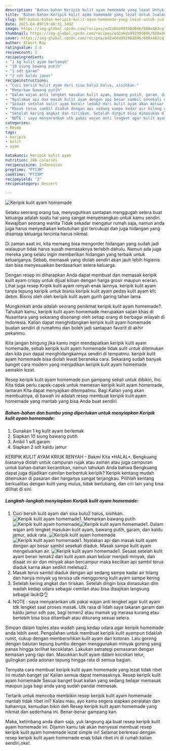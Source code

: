 ```yaml
---
description: "Bahan-bahan Keripik kulit ayam homemade yang lezat Untuk Jualan"
title: "Bahan-bahan Keripik kulit ayam homemade yang lezat Untuk Jualan"
slug: 987-bahan-bahan-keripik-kulit-ayam-homemade-yang-lezat-untuk-jualan
date: 2021-04-09T19:40:31.349Z
image: https://img-global.cpcdn.com/recipes/ed2a6da99298d046/680x482cq70/keripik-kulit-ayam-homemade-foto-resep-utama.jpg
thumbnail: https://img-global.cpcdn.com/recipes/ed2a6da99298d046/680x482cq70/keripik-kulit-ayam-homemade-foto-resep-utama.jpg
cover: https://img-global.cpcdn.com/recipes/ed2a6da99298d046/680x482cq70/keripik-kulit-ayam-homemade-foto-resep-utama.jpg
author: Albert Ray
ratingvalue: 3.8
reviewcount: 3
recipeingredient:
- "1 kg kulit ayam berlemak"
- "10 siung bawang putih"
- "1 sdt garam"
- "2 sdt kaldu jamur"
recipeinstructions:
- "Cuci bersih kulit ayam dari sisa bulu2 halus, sisihkan."
- "Memarkan bawang putih"
- "Dalam wajan anti lengket masukan kulit ayam, bawang putih, garam, dan kaldu jamur, aduk rata."
- "Nyalakan api dan masak kulit ayam dengan api besar sambil sesekali diaduk. Masak sampe kulit ayam mengeluarkan air."
- "Sesaat setelah kulit ayam berair lemak2 dari kulit ayam akan keluar menjadi minyak, dan disaat ini air dan minyak akan bercampur maka kecilkan api sambil terus diaduk karna akan sedikit meletup2."
- "Masak terus sambil diaduk dengan api sedang sampe kadar air hilang dan hanya minyak yg tersisa utk menggoreng kulit ayam sampe kering"
- "Setelah kering angkat dan tiriskan. Setelah dingin bisa dimasukan dlm wadah kedap udara sebagai cemilan atau bisa disajikan langsung sebagai lauk😋👌"
- "NOTE : saya menyarankan utk pakai wajan anti lengket agar kulit ayam tdk lengket saat proses masak. Utk rasa di lidah saya takaran garam dan kaldu jamur sdh pas, bagi temen2 atau mamak yg merasa kurang atau berlebih bisa bisa ditambah atau dikurang sesuai selera."
categories:
- Resep
tags:
- keripik
- kulit
- ayam

katakunci: keripik kulit ayam 
nutrition: 206 calories
recipecuisine: Indonesian
preptime: "PT13M"
cooktime: "PT33M"
recipeyield: "2"
recipecategory: Dessert

---
```



![Keripik kulit ayam homemade](https://img-global.cpcdn.com/recipes/ed2a6da99298d046/680x482cq70/keripik-kulit-ayam-homemade-foto-resep-utama.jpg)

Selaku seorang orang tua, menyuguhkan santapan menggugah selera buat keluarga adalah suatu hal yang sangat menyenangkan untuk kamu sendiri. Kewajiban seorang  wanita Tidak sekadar mengatur rumah saja, namun anda juga harus menyediakan kebutuhan gizi tercukupi dan juga hidangan yang disantap keluarga tercinta harus nikmat.

Di zaman  saat ini, kita memang bisa mengorder hidangan yang sudah jadi walaupun tidak harus susah memasaknya terlebih dahulu. Namun ada juga mereka yang selalu ingin memberikan hidangan yang terbaik untuk keluarganya. Sebab, memasak yang diolah sendiri akan jauh lebih higienis dan bisa menyesuaikan berdasarkan selera keluarga. 

Dengan resep ini diharapkan Anda dapat membuat dan memasak keripik kulit ayam crispy untuk dijual kiloan dengan harga grosir maupun eceran. Lihat juga resep Kripik kulit ayam renyah enak lainnya. keripik kulit ayam tanpa tepung keripik untuk bisnis keripik kulit ayam pedas kulit ayam kfc debm. Bisnis oleh oleh keripik kulit ayam gurih garing tahan lama.

Mungkinkah anda adalah seorang penikmat keripik kulit ayam homemade?. Tahukah kamu, keripik kulit ayam homemade merupakan sajian khas di Nusantara yang sekarang disenangi oleh setiap orang di berbagai wilayah di Indonesia. Kalian dapat menghidangkan keripik kulit ayam homemade buatan sendiri di rumahmu dan boleh jadi santapan favorit di akhir pekanmu.

Kita jangan bingung jika kamu ingin mendapatkan keripik kulit ayam homemade, sebab keripik kulit ayam homemade tidak sulit untuk ditemukan dan kita pun dapat menghidangkannya sendiri di tempatmu. keripik kulit ayam homemade bisa diolah lewat beraneka cara. Sekarang sudah banyak banget cara modern yang menjadikan keripik kulit ayam homemade semakin lezat.

Resep keripik kulit ayam homemade pun gampang sekali untuk dibikin, lho. Kita tidak perlu capek-capek untuk memesan keripik kulit ayam homemade, lantaran Kita dapat menyajikan ditempatmu. Bagi Kalian yang akan membuatnya, di bawah ini adalah resep membuat keripik kulit ayam homemade yang mantab yang bisa Anda buat sendiri.

<!--inarticleads1-->

##### Bahan-bahan dan bumbu yang diperlukan untuk menyiapkan Keripik kulit ayam homemade:

1. Gunakan 1 kg kulit ayam berlemak
1. Siapkan 10 siung bawang putih
1. Ambil 1 sdt garam
1. Siapkan 2 sdt kaldu jamur


KERIPIK KULIT AYAM KRIUK RENYAH - Bakmi Kita •HALAL•. Bengkuang biasanya diolah untuk campuran rujak atau asinan atau juga campuran untuk bahan-bahan kecantikan, namun tahukah Anda bahwa Bengkuang dapat juga dijadikan camilan berbentuk keripik? Keripik kentang mudah ditemukan di pasaran dan harganya sangat terjangkau. Pilihlah kentang berkualitas dengan kulit yang mulus, tidak berlubang, dan ciri lain yang bisa dilihat di sini. 

<!--inarticleads2-->

##### Langkah-langkah menyiapkan Keripik kulit ayam homemade:

1. Cuci bersih kulit ayam dari sisa bulu2 halus, sisihkan.
<img src="https://img-global.cpcdn.com/steps/ac7720a949aa6c74/160x128cq70/keripik-kulit-ayam-homemade-langkah-memasak-1-foto.jpg" alt="Keripik kulit ayam homemade">1. Memarkan bawang putih
<img src="https://img-global.cpcdn.com/steps/f1415342bd69ae2f/160x128cq70/keripik-kulit-ayam-homemade-langkah-memasak-2-foto.jpg" alt="Keripik kulit ayam homemade"><img src="https://img-global.cpcdn.com/steps/b5f1b5d672a13945/160x128cq70/keripik-kulit-ayam-homemade-langkah-memasak-2-foto.jpg" alt="Keripik kulit ayam homemade">1. Dalam wajan anti lengket masukan kulit ayam, bawang putih, garam, dan kaldu jamur, aduk rata.
<img src="https://img-global.cpcdn.com/steps/208f523609377b9f/160x128cq70/keripik-kulit-ayam-homemade-langkah-memasak-3-foto.jpg" alt="Keripik kulit ayam homemade"><img src="https://img-global.cpcdn.com/steps/dfbc02df08b1826e/160x128cq70/keripik-kulit-ayam-homemade-langkah-memasak-3-foto.jpg" alt="Keripik kulit ayam homemade">1. Nyalakan api dan masak kulit ayam dengan api besar sambil sesekali diaduk. Masak sampe kulit ayam mengeluarkan air.
<img src="https://img-global.cpcdn.com/steps/9ed582466aad8bba/160x128cq70/keripik-kulit-ayam-homemade-langkah-memasak-4-foto.jpg" alt="Keripik kulit ayam homemade">1. Sesaat setelah kulit ayam berair lemak2 dari kulit ayam akan keluar menjadi minyak, dan disaat ini air dan minyak akan bercampur maka kecilkan api sambil terus diaduk karna akan sedikit meletup2.
1. Masak terus sambil diaduk dengan api sedang sampe kadar air hilang dan hanya minyak yg tersisa utk menggoreng kulit ayam sampe kering
1. Setelah kering angkat dan tiriskan. Setelah dingin bisa dimasukan dlm wadah kedap udara sebagai cemilan atau bisa disajikan langsung sebagai lauk😋👌
1. NOTE : saya menyarankan utk pakai wajan anti lengket agar kulit ayam tdk lengket saat proses masak. Utk rasa di lidah saya takaran garam dan kaldu jamur sdh pas, bagi temen2 atau mamak yg merasa kurang atau berlebih bisa bisa ditambah atau dikurang sesuai selera.


Simpan dalam toples atau wadah yang kedap udara agar keripik homemade anda lebih awet. Pengolahan untuk membuat keripik kulit ayampun tidaklah rumit, cukup dengan membersihkan kulit ayam dari kotoran. Lalu goreng dengan balutan tepung bumbu dengan menggunakan minyak goreng yang panas hingga terlihat kecoklatan. Lakukan setrategi pemasaran dengan kemasan yang rapi dan. Masukkan kulit ayam dalam kocokan telur, gulingkan pada adonan tepung hingga rata di semua bagian. 

Ternyata cara membuat keripik kulit ayam homemade yang lezat tidak ribet ini mudah banget ya! Kalian semua dapat memasaknya. Resep keripik kulit ayam homemade Sesuai banget buat kalian yang sedang belajar memasak maupun juga bagi anda yang sudah pandai memasak.

Tertarik untuk mencoba membikin resep keripik kulit ayam homemade mantab tidak ribet ini? Kalau mau, ayo kamu segera siapkan peralatan dan bahannya, kemudian bikin deh Resep keripik kulit ayam homemade yang nikmat dan sederhana ini. Benar-benar gampang kan. 

Maka, ketimbang anda diam saja, yuk langsung aja buat resep keripik kulit ayam homemade ini. Dijamin kamu tak akan menyesal membuat resep keripik kulit ayam homemade lezat simple ini! Selamat berkreasi dengan resep keripik kulit ayam homemade enak tidak ribet ini di rumah kalian sendiri,oke!.

